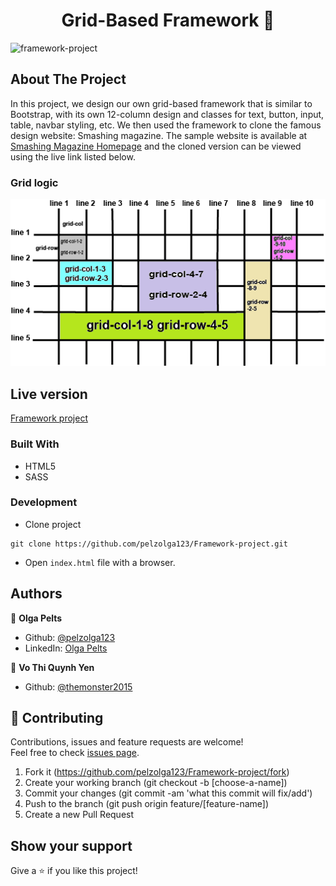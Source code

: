 <h1 align="center">Grid-Based Framework 👋</h1>

<img src="https://i.ibb.co/d0TfSZ6/framework-project.png" alt="framework-project" border="0">

## About The Project
In this project, we design our own grid-based framework that is similar to Bootstrap, with its own 12-column design and classes for text, button, input, table, navbar styling, etc. We then used the framework to clone the famous design website: Smashing magazine. The sample website is available at [Smashing Magazine Homepage](https://smashingmagazine.com) and the cloned version can be viewed using the live link listed below.

### Grid logic
![Grid Scheme](https://github.com/pelzolga123/Framework-project/blob/develop/assets/scheme.png)


## Live version
[Framework project](https://raw.githack.com/pelzolga123/Framework-project/develop/index.html)

### Built With
* HTML5
* SASS

### Development

* Clone project
```
git clone https://github.com/pelzolga123/Framework-project.git
```
* Open `index.html` file with a browser.

## Authors

👤 **Olga Pelts**
   - Github: [@pelzolga123](https://github.com/pelzolga123)
   - LinkedIn: [Olga Pelts](https://www.linkedin.com/in/olga-pelts/)
   
👤 **Vo Thi Quynh Yen**
   - Github: [@themonster2015](https://github.com/themonster2015)

## 🤝 Contributing

Contributions, issues and feature requests are welcome!<br />Feel free to check [issues page](https://github.com/pelzolga123/Framework-project/issues).

1. Fork it (https://github.com/pelzolga123/Framework-project/fork)
2. Create your working branch (git checkout -b [choose-a-name])
3. Commit your changes (git commit -am 'what this commit will fix/add')
4. Push to the branch (git push origin feature/[feature-name])
5. Create a new Pull Request

## Show your support

Give a ⭐️ if you like this project!

